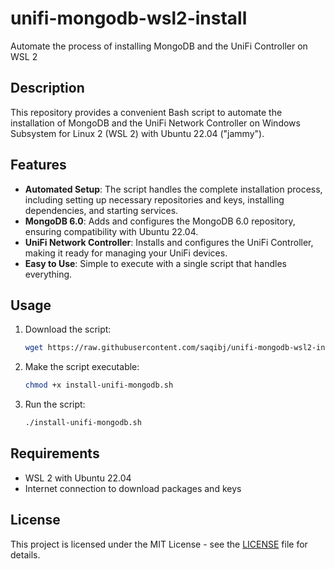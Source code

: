 # unifi-mongodb-wsl2-install
Automate the process of installing MongoDB and the UniFi Controller on WSL 2

## Description

This repository provides a convenient Bash script to automate the installation of MongoDB and the UniFi Network Controller on Windows Subsystem for Linux 2 (WSL 2) with Ubuntu 22.04 ("jammy"). 

## Features

- **Automated Setup**: The script handles the complete installation process, including setting up necessary repositories and keys, installing dependencies, and starting services.
- **MongoDB 6.0**: Adds and configures the MongoDB 6.0 repository, ensuring compatibility with Ubuntu 22.04.
- **UniFi Network Controller**: Installs and configures the UniFi Controller, making it ready for managing your UniFi devices.
- **Easy to Use**: Simple to execute with a single script that handles everything.

## Usage

1. Download the script:
   ```bash
   wget https://raw.githubusercontent.com/saqibj/unifi-mongodb-wsl2-install/main/install-unifi-mongodb.sh
   ```
2. Make the script executable:
   ```bash
   chmod +x install-unifi-mongodb.sh
   ```
3. Run the script:
   ```bash
   ./install-unifi-mongodb.sh
   ```


## Requirements

- WSL 2 with Ubuntu 22.04
- Internet connection to download packages and keys

## License

This project is licensed under the MIT License - see the [LICENSE](LICENSE) file for details.

